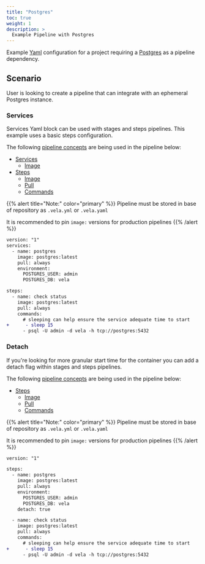 ```yaml
---
title: "Postgres"
toc: true
weight: 1
description: >
  Example Pipeline with Postgres
---
```


Example [Yaml](https://yaml.org/spec/) configuration for a project requiring a [Postgres](https://www.postgresql.org/) as a pipeline dependency.

## Scenario

User is looking to create a pipeline that can integrate with an ephemeral Postgres instance.

### Services

Services Yaml block can be used with stages and steps pipelines. This example uses a basic steps configuration.

The following [pipeline concepts](/docs/tour/) are being used in the pipeline below:

* [Services](/docs/tour/services/)
  * [Image](/docs/tour/image/)
* [Steps](/docs/tour/steps/)
  * [Image](/docs/tour/image/)
  * [Pull](/docs/tour/image/)
  * [Commands](/docs/tour/steps/)

{{% alert title="Note:" color="primary" %}}
Pipeline must be stored in base of repository as `.vela.yml` or `.vela.yaml`

It is recommended to pin `image:` versions for production pipelines
{{% /alert %}}

```diff
version: "1"
services:
  - name: postgres
    image: postgres:latest
    pull: always
    environment:
      POSTGRES_USER: admin
      POSTGRES_DB: vela

steps:
  - name: check status
    image: postgres:latest
    pull: always
    commands:
      # sleeping can help ensure the service adequate time to start
+      - sleep 15
      - psql -U admin -d vela -h tcp://postgres:5432
```

### Detach

If you're looking for more granular start time for the container you can add a detach flag within stages and steps pipelines.

The following [pipeline concepts](/docs/tour/) are being used in the pipeline below:

* [Steps](/docs/tour/steps/)
  * [Image](/docs/tour/image/)
  * [Pull](/docs/tour/image/)
  * [Commands](/docs/tour/steps/)

{{% alert title="Note:" color="primary" %}}
Pipeline must be stored in base of repository as `.vela.yml` or `.vela.yaml`

It is recommended to pin `image:` versions for production pipelines
{{% /alert %}}

```diff
version: "1"

steps:
  - name: postgres
    image: postgres:latest
    pull: always
    environment:
      POSTGRES_USER: admin
      POSTGRES_DB: vela    
    detach: true

  - name: check status
    image: postgres:latest
    pull: always
    commands:
      # sleeping can help ensure the service adequate time to start
+      - sleep 15
      - psql -U admin -d vela -h tcp://postgres:5432
```
